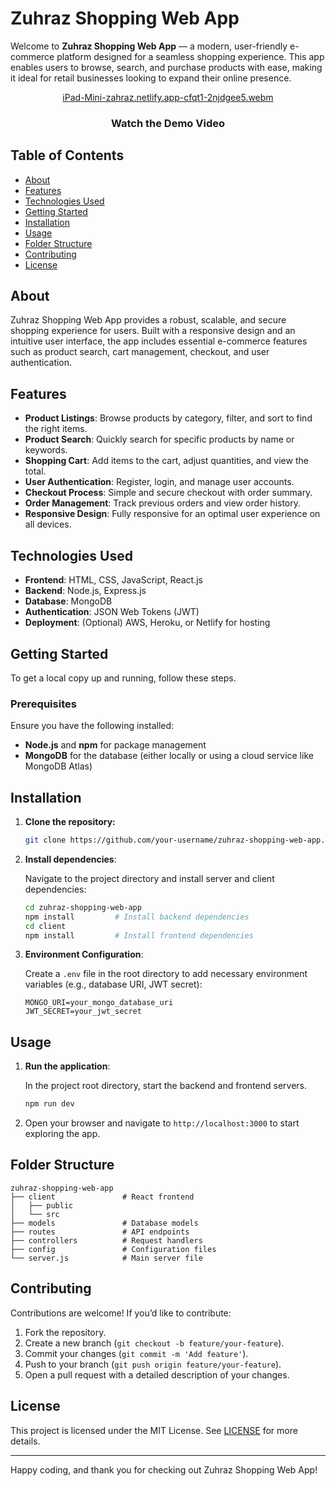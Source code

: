 # Zuhraz Shopping Web App

Welcome to **Zuhraz Shopping Web App** — a modern, user-friendly e-commerce platform designed for a seamless shopping experience. This app enables users to browse, search, and purchase products with ease, making it ideal for retail businesses looking to expand their online presence.

<div align="center">
  
[iPad-Mini-zahraz.netlify.app-cfqt1-2njdgee5.webm](https://github.com/user-attachments/assets/dbcea55f-e60f-42f5-a9c3-4ac4404f17f2)
</div>
<div align="center">
  <h3>Watch the Demo Video</h3>
</div> 



## Table of Contents

- [About](#about)
- [Features](#features)
- [Technologies Used](#technologies-used)
- [Getting Started](#getting-started)
- [Installation](#installation)
- [Usage](#usage)
- [Folder Structure](#folder-structure)
- [Contributing](#contributing)
- [License](#license)

## About

Zuhraz Shopping Web App provides a robust, scalable, and secure shopping experience for users. Built with a responsive design and an intuitive user interface, the app includes essential e-commerce features such as product search, cart management, checkout, and user authentication.

## Features

- **Product Listings**: Browse products by category, filter, and sort to find the right items.
- **Product Search**: Quickly search for specific products by name or keywords.
- **Shopping Cart**: Add items to the cart, adjust quantities, and view the total.
- **User Authentication**: Register, login, and manage user accounts.
- **Checkout Process**: Simple and secure checkout with order summary.
- **Order Management**: Track previous orders and view order history.
- **Responsive Design**: Fully responsive for an optimal user experience on all devices.

## Technologies Used

- **Frontend**: HTML, CSS, JavaScript, React.js
- **Backend**: Node.js, Express.js
- **Database**: MongoDB
- **Authentication**: JSON Web Tokens (JWT)
- **Deployment**: (Optional) AWS, Heroku, or Netlify for hosting

## Getting Started

To get a local copy up and running, follow these steps.

### Prerequisites

Ensure you have the following installed:
- **Node.js** and **npm** for package management
- **MongoDB** for the database (either locally or using a cloud service like MongoDB Atlas)

## Installation

1. **Clone the repository:**

   ```bash
   git clone https://github.com/your-username/zuhraz-shopping-web-app.git
   ```

2. **Install dependencies**:

   Navigate to the project directory and install server and client dependencies:

   ```bash
   cd zuhraz-shopping-web-app
   npm install         # Install backend dependencies
   cd client
   npm install         # Install frontend dependencies
   ```

3. **Environment Configuration**:

   Create a `.env` file in the root directory to add necessary environment variables (e.g., database URI, JWT secret):

   ```plaintext
   MONGO_URI=your_mongo_database_uri
   JWT_SECRET=your_jwt_secret
   ```

## Usage

1. **Run the application**:

   In the project root directory, start the backend and frontend servers.

   ```bash
   npm run dev
   ```

2. Open your browser and navigate to `http://localhost:3000` to start exploring the app.

## Folder Structure

```plaintext
zuhraz-shopping-web-app
├── client               # React frontend
│   ├── public
│   └── src
├── models               # Database models
├── routes               # API endpoints
├── controllers          # Request handlers
├── config               # Configuration files
└── server.js            # Main server file
```

## Contributing

Contributions are welcome! If you’d like to contribute:

1. Fork the repository.
2. Create a new branch (`git checkout -b feature/your-feature`).
3. Commit your changes (`git commit -m 'Add feature'`).
4. Push to your branch (`git push origin feature/your-feature`).
5. Open a pull request with a detailed description of your changes.

## License

This project is licensed under the MIT License. See [LICENSE](LICENSE) for more details.

---

Happy coding, and thank you for checking out Zuhraz Shopping Web App!
